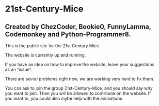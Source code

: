 # 21st-Century-Mice

## Created by ChezCoder, Bookie0, FunnyLamma, Codemonkey and Python-Programmer8.

This is the public site for the 21st Century Mice.

The website is currently up and running. 

If you have an idea on how to improve the website, leave your suggestions as an "issue".

There are sevral problems right now, we are working very hard to fix them.

You can ask to join the group 21st-Century-Mice, and you should say why you want to join. Then you will be allowed to contribute on the website. If you want to, you could also mybe help with the animations. 
